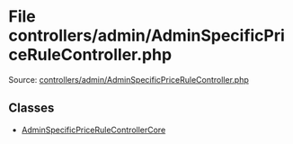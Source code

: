 File controllers/admin/AdminSpecificPriceRuleController.php
=========

Source: [controllers/admin/AdminSpecificPriceRuleController.php](https://github.com/PrestaShop/PrestaShop/blob/1.5.0.15/controllers/admin/AdminSpecificPriceRuleController.php)


Classes
-------

* [AdminSpecificPriceRuleControllerCore](class.AdminSpecificPriceRuleControllerCore.md)

